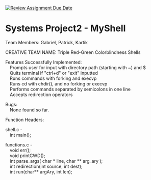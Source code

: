 [![Review Assignment Due Date](https://classroom.github.com/assets/deadline-readme-button-22041afd0340ce965d47ae6ef1cefeee28c7c493a6346c4f15d667ab976d596c.svg)](https://classroom.github.com/a/Tfg6waJb)
# Systems Project2 - MyShell

Team Members: Gabriel, Patrick, Kartik

CREATIVE TEAM NAME: Triple Red-Green Colorblindness Shells

Features Successfully Implemented: 
<br/>
&emsp;Prompts user for input with directory path (starting with ~) and $
<br/>
&emsp;Quits terminal if "ctrl+d" or "exit" inputted
<br/>
&emsp;Runs commands with forking and execvp
<br/>
&emsp;Runs cd with chdir(), and no forking or execvp
<br/>
&emsp;Performs commands separated by semicolons in one line
<br/>
&emsp;Accepts redirection operators

Bugs: 
<br/>
&emsp;None found so far.

Function Headers:

shell.c - 
<br/>
&emsp;int main();

functions.c -
<br/>
&emsp;void err();
<br/>
&emsp;void printCWD();
<br/>
&emsp;int parse_args( char * line, char ** arg_ary );
<br/>
&emsp;int redirection(int source, int dest);
<br/>
&emsp;int run(char** argAry, int len);
